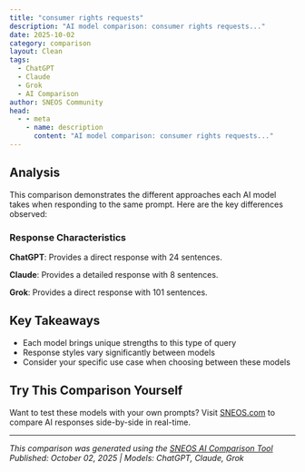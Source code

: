 ```yaml
---
title: "consumer rights requests"
description: "AI model comparison: consumer rights requests..."
date: 2025-10-02
category: comparison
layout: Clean
tags:
  - ChatGPT
  - Claude
  - Grok
  - AI Comparison
author: SNEOS Community
head:
  - - meta
    - name: description
      content: "AI model comparison: consumer rights requests..."
---
```


<ChatComparison
  title="consumer rights requests"
  prompt="consumer rights requests"
  :responses='{"ChatGPT": "Consumer rights requests typically involve inquiries or demands made by consumers to businesses or service providers regarding their rights under consumer protection laws. These requests can include issues related to product quality, refunds, warranties, safety, unfair practices, and more.\n\nHere are some common types of consumer rights requests:\n\n1. **Request for Refund or Replacement** \n - When a purchased product is defective, damaged, or not as described. \n - Example: \u0022I would like a refund for the faulty blender I purchased last week.\u0022\n\n2. **Request for Warranty Service** \n - Claiming repairs or replacements under the product\u0027s warranty. \n - Example: \u0022My laptop stopped working within the warranty period; please arrange for repair.\u0022\n\n3. **Request for Information** \n - Asking for clear details about a product, service, or contract terms. \n - Example: \u0022Could you provide the full terms and conditions for the subscription service?\u0022\n\n4. **Complaint About Unsafe or Hazardous Products** \n - Reporting products that may pose a safety risk. \n - Example: \u0022The children\u2019s toy I bought has sharp edges that could cause injury.\u0022\n\n5. **Request to Cancel a Contract or Service** \n - Exercising the right to cancel within a cooling-off period or due to breach. \n - Example: \u0022I want to cancel my gym membership as per the 14-day cooling-off period.\u0022\n\n6. **Request for Compensation for Damages** \n - Seeking compensation for losses caused by defective goods or poor services. \n - Example: \u0022I am requesting compensation for the damaged goods that caused water leakage.\u0022\n\n7. **Request to Stop Unfair or Deceptive Practices** \n - Asking a business to cease misleading advertising or other unfair practices. \n - Example: \u0022Please stop sending me misleading promotional messages.\u0022\n\nIf you have a particular situation or need a sample letter/request for a consumer rights issue, please provide details!", "Claude": "I\u0027d be happy to help you understand consumer rights and how to make requests related to them. Here are key areas where consumers typically have rights and can make requests:\n\n## Common Consumer Rights \u0026 Request Types:\n\n### **Product/Service Issues**\n- Refunds for defective or misrepresented products\n- Repairs or replacements under warranty\n- Compensation for poor service quality\n- Cancellation of contracts (cooling-off periods)\n\n### **Data Privacy Rights**\n- Access to personal data companies hold about you\n- Correction of inaccurate information\n- Deletion of personal data (\u0022right to be forgotten\u0022)\n- Data portability (getting your data in usable format)\n\n### **Financial Services**\n- Dispute fraudulent charges\n- Request payment plan modifications\n- Challenge credit report errors\n- Cancel recurring subscriptions/services\n\n### **Healthcare**\n- Access to medical records\n- Clear billing explanations\n- Second opinions\n- Privacy protection (HIPAA rights)\n\n## How to Make Effective Requests:\n\n1. **Document everything** - Keep receipts, emails, photos\n2. **Start with the company directly** - Contact customer service first\n3. **Be specific** - Clearly state what you want\n4. **Know relevant laws** - Reference applicable consumer protection laws\n5. **Set reasonable deadlines** - Give companies time to respond\n\n**What specific consumer rights issue are you dealing with?** I can provide more targeted guidance based on your situation.", "Grok": "Consumer rights requests generally refer to the actions or inquiries consumers make to exercise their legal rights regarding products, services, or personal data. These rights vary by country or region but often include areas such as refunds, repairs, data protection, and fair treatment. Below is an overview of common consumer rights and how to make requests related to them. If you have a specific situation or country in mind, feel free to provide more details!\n\n---\n\n### **Common Consumer Rights**\n1. **Right to Safety**: Products and services must be safe for use.\n2. **Right to Be Informed**: Consumers must receive accurate information about products or services.\n3. **Right to Choose**: Consumers should have access to a variety of products and services at fair prices.\n4. **Right to Be Heard**: Consumers have the right to voice complaints and have them addressed.\n5. **Right to Redress**: Consumers are entitled to remedies such as refunds, repairs, or replacements for faulty goods or services.\n6. **Right to Privacy**: Consumers can request control over their personal data (e.g., under laws like GDPR in the EU or CCPA in California).\n\n---\n\n### **Types of Consumer Rights Requests**\n1. **Refund or Replacement Requests** \n - If a product is defective, not as described, or doesn\u2019t meet expectations (e.g., within a warranty period), you can request a refund, repair, or replacement.\n - **How to Request**: Contact the seller or retailer with proof of purchase (receipt, order number) and explain the issue. Many countries have cooling-off periods or return policies for online purchases.\n\n2. **Complaint or Dispute Resolution** \n - If a company fails to honor its promises or provides poor service, you can file a formal complaint.\n - **How to Request**: Start by contacting the company\u2019s customer service. If unresolved, escalate to a consumer protection agency or ombudsman in your area (e.g., Federal Trade Commission in the US or Trading Standards in the UK).\n\n3. **Data Subject Access Requests (DSAR)** \n - Under laws like the General Data Protection Regulation (GDPR) in the EU or similar regulations elsewhere, you can request access to personal data a company holds about you.\n - **How to Request**: Submit a written request (email or form) to the company\u2019s data protection officer, specifying what data you want to access, rectify, or delete. Companies typically have 30 days to respond under GDPR.\n\n4. **Right to Erasure (Right to Be Forgotten)** \n - You can request that a company delete your personal data if it\u2019s no longer necessary or if you withdraw consent.\n - **How to Request**: Contact the company with a formal request, citing applicable laws (e.g., GDPR). Provide identification if required.\n\n5. **Cancellation or Contract Termination** \n - Many regions allow consumers to cancel contracts within a specific period (e.g., 14 days for online purchases in the EU).\n - **How to Request**: Notify the company in writing within the cancellation window, adhering to their terms or legal guidelines.\n\n---\n\n### **Steps to Make a Consumer Rights Request**\n1. **Gather Documentation**: Keep receipts, emails, order confirmations, or any correspondence related to the product or service.\n2. **Contact the Company**: Reach out to customer support via email, phone, or their official website. Clearly state your issue or request (e.g., refund, data access) and reference any applicable laws or policies.\n3. **Use Formal Language**: Be polite but firm. Include specific details like dates, product names, or account numbers.\n4. **Know Your Rights**: Research consumer protection laws in your country. For example:\n - **US**: Federal Trade Commission (FTC) guidelines, state-specific laws like the California Consumer Privacy Act (CCPA).\n - **EU**: GDPR, EU Consumer Rights Directive.\n - **UK**: Consumer Rights Act 2015.\n - **Australia**: Australian Consumer Law (ACL).\n5. **Escalate if Necessary**: If the company doesn\u2019t respond or denies your request, contact a consumer protection agency, file a complaint, or seek legal advice.\n6. **Keep Records**: Document all communication, including dates and responses, in case further action is needed.\n\n---\n\n### **Sample Consumer Rights Request (Refund Example)**\n**Subject**: Refund Request for Defective Product (Order #12345) \nDear [Company Name/Customer Service Team], \n\nI am writing to request a refund for a defective product I purchased from your store on [date]. The item, [product name], does not function as advertised because [describe the issue]. I have attached a copy of my receipt and photos of the defect for your reference. \n\nUnder [applicable law, e.g., Consumer Rights Act 2015], I believe I am entitled to a full refund or replacement. Please let me know the next steps to process this request. I can be reached at [your email/phone number] if additional information is needed. I look forward to your response within [reasonable timeframe, e.g., 14 days]. \n\nSincerely, \n[Your Full Name] \n[Your Address, if needed]\n\n---\n\n### **Sample Data Subject Access Request (DSAR)**\n**Subject**: Data Subject Access Request \nDear [Company Name/Data Protection Officer], \n\nI am writing to exercise my right to access personal data under [applicable law, e.g., GDPR Article 15]. I request a copy of all personal information your organization holds about me, including [specific data, if applicable, e.g., account details, purchase history]. My details are as follows: \n- Full Name: [Your Name] \n- Account ID (if applicable): [Your ID] \n- Email Address: [Your Email] \n\nPlease provide the requested information within 30 days as required by law. If you need verification of my identity, I am happy to comply. You can contact me at [your contact information]. \n\nThank you, \n[Your Full Name]\n\n---\n\n### **Consumer Protection Resources by Region**\n- **United States**: Federal Trade Commission (FTC) - www.ftc.gov \n- **European Union**: European Consumer Centre Network (ECC-Net) - ec.europa.eu \n- **United Kingdom**: Citizens Advice - www.citizensadvice.org.uk \n- **Australia**: Australian Competition and Consumer Commission (ACCC) - www.accc.gov.au \n- **Canada**: Office of Consumer Affairs - www.ic.gc.ca\n\n---\n\nIf you have a specific issue (e.g., a denied refund, data privacy concern, or a particular company), let me know, and I can tailor the advice further!"}' 
  published-date="02:09"
/>

## Analysis

This comparison demonstrates the different approaches each AI model takes when responding to the same prompt. Here are the key differences observed:

### Response Characteristics

**ChatGPT**: Provides a direct response with 24 sentences. 

**Claude**: Provides a detailed response with 8 sentences. 

**Grok**: Provides a direct response with 101 sentences. 

## Key Takeaways

- Each model brings unique strengths to this type of query
- Response styles vary significantly between models
- Consider your specific use case when choosing between these models

## Try This Comparison Yourself

Want to test these models with your own prompts? Visit [SNEOS.com](https://sneos.com) to compare AI responses side-by-side in real-time.

---

*This comparison was generated using the [SNEOS AI Comparison Tool](https://sneos.com)*
*Published: October 02, 2025 | Models: ChatGPT, Claude, Grok*
